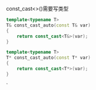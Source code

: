 const_cast<>()需要写类型

```c++
template<typename T>
T& const_cast_auto(const T& var)
{
	return const_cast<T&>(var);
}

template<typename T>
T* const_cast_auto(const T* var)
{
	return const_cast<T*>(var);
}
```

`